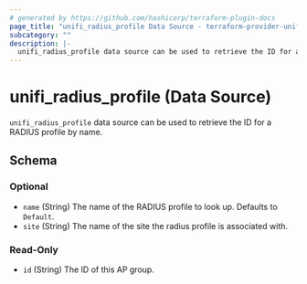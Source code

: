 ```yaml
---
# generated by https://github.com/hashicorp/terraform-plugin-docs
page_title: "unifi_radius_profile Data Source - terraform-provider-unifi"
subcategory: ""
description: |-
  unifi_radius_profile data source can be used to retrieve the ID for a RADIUS profile by name.
---
```


# unifi_radius_profile (Data Source)

`unifi_radius_profile` data source can be used to retrieve the ID for a RADIUS profile by name.



<!-- schema generated by tfplugindocs -->
## Schema

### Optional

- `name` (String) The name of the RADIUS profile to look up. Defaults to `Default`.
- `site` (String) The name of the site the radius profile is associated with.

### Read-Only

- `id` (String) The ID of this AP group.


